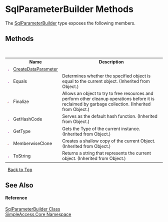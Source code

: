 # SqlParameterBuilder Methods
 

The <a href="38b69a7b-392e-01f8-7c62-5b2b9bac621d">SqlParameterBuilder</a> type exposes the following members.


## Methods
&nbsp;<table><tr><th></th><th>Name</th><th>Description</th></tr><tr><td>![Public method](media/pubmethod.gif "Public method")</td><td><a href="7adcceef-c783-add8-58ef-d000ee588475">CreateDataParameter</a></td><td></td></tr><tr><td>![Public method](media/pubmethod.gif "Public method")</td><td>Equals</td><td>
Determines whether the specified object is equal to the current object.
 (Inherited from Object.)</td></tr><tr><td>![Protected method](media/protmethod.gif "Protected method")</td><td>Finalize</td><td>
Allows an object to try to free resources and perform other cleanup operations before it is reclaimed by garbage collection.
 (Inherited from Object.)</td></tr><tr><td>![Public method](media/pubmethod.gif "Public method")</td><td>GetHashCode</td><td>
Serves as the default hash function.
 (Inherited from Object.)</td></tr><tr><td>![Public method](media/pubmethod.gif "Public method")</td><td>GetType</td><td>
Gets the Type of the current instance.
 (Inherited from Object.)</td></tr><tr><td>![Protected method](media/protmethod.gif "Protected method")</td><td>MemberwiseClone</td><td>
Creates a shallow copy of the current Object.
 (Inherited from Object.)</td></tr><tr><td>![Public method](media/pubmethod.gif "Public method")</td><td>ToString</td><td>
Returns a string that represents the current object.
 (Inherited from Object.)</td></tr></table>&nbsp;
<a href="#sqlparameterbuilder-methods">Back to Top</a>

## See Also


#### Reference
<a href="38b69a7b-392e-01f8-7c62-5b2b9bac621d">SqlParameterBuilder Class</a><br /><a href="a16105b5-9ef0-1333-33d4-5a00c99c3614">SimpleAccess.Core Namespace</a><br />